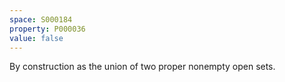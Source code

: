 ```yaml
---
space: S000184
property: P000036
value: false
---
```


By construction as the union of two proper nonempty open sets.
